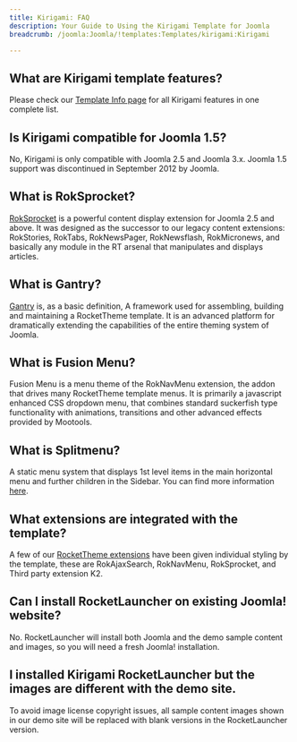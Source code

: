 ```yaml
---
title: Kirigami: FAQ
description: Your Guide to Using the Kirigami Template for Joomla
breadcrumb: /joomla:Joomla/!templates:Templates/kirigami:Kirigami

---
```


What are Kirigami template features?
-----
Please check our [Template Info page][features] for all Kirigami features in one complete list.

Is Kirigami compatible for Joomla 1.5?
-----
No, Kirigami is only compatible with Joomla 2.5 and Joomla 3.x. Joomla 1.5 support was discontinued in September 2012 by Joomla.

What is RokSprocket?
-----
[RokSprocket][roksprocket] is a powerful content display extension for Joomla 2.5 and above. It was designed as the successor to our legacy content extensions: RokStories, RokTabs, RokNewsPager, RokNewsflash, RokMicronews, and basically any module in the RT arsenal that manipulates and displays articles.

What is Gantry?
-----
[Gantry][gantry] is, as a basic definition, A framework used for assembling, building and maintaining a RocketTheme template. It is an advanced platform for dramatically extending the capabilities of the entire theming system of Joomla.

What is Fusion Menu?
-----
Fusion Menu is a menu theme of the RokNavMenu extension, the addon that drives many RocketTheme template menus. It is primarily a javascript enhanced CSS dropdown menu, that combines standard suckerfish type functionality with animations, transitions and other advanced effects provided by Mootools.

What is Splitmenu?
-----
A static menu system that displays 1st level items in the main horizontal menu and further children in the Sidebar. You can find more information [here][splitmenu].

What extensions are integrated with the template?
-----
A few of our [RocketTheme extensions][extensions] have been given individual styling by the template, these are RokAjaxSearch, RokNavMenu, RokSprocket, and Third party extension K2.

Can I install RocketLauncher on existing Joomla! website?
-----
No. RocketLauncher will install both Joomla and the demo sample content and images, so you will need a fresh Joomla! installation.

I installed Kirigami RocketLauncher but the images are different with the demo site.
-----
To avoid image license copyright issues, all sample content images shown in our demo site will be replaced with blank versions in the RocketLauncher version.

[gantry]: http://gantry-framework.org/
[features]: http://demo.rockettheme.com/joomla-templates/kirigami/features
[font]: http://www.fontsquirrel.com/fonts/ubuntu
[forum]: http://www.rockettheme.com/forum/joomla-template-kirigami
[roksprocket]: http://www.rockettheme.com/joomla/extensions/roksprocket
[dropdown]: http://demo.rockettheme.com/joomla-templates/kirigami/features/menu-options
[splitmenu]: http://demo.rockettheme.com/joomla-templates/kirigami/features/menu-options
[extensions]: http://demo.rockettheme.com/joomla-templates/kirigami/features/extensions